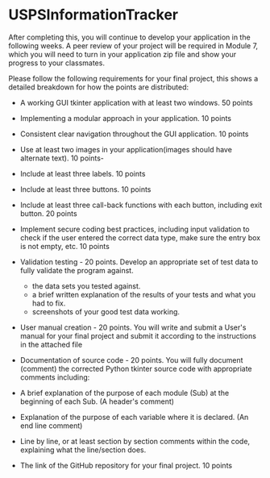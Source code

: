 # USPSInformationTracker

After completing this, you will continue to develop your application in the following weeks. A peer review of your project will be required in Module 7, which you will need to turn in your application zip file and show your progress to your classmates. 

Please follow the following requirements for your final project, this shows a detailed breakdown for how the points are distributed:  

- A working GUI tkinter application with at least two windows.   50 points
  
- Implementing a modular approach in your application. 10 points
  
- Consistent clear navigation throughout the GUI application.   10 points
 
- Use at least two images in your application(images should have alternate text).  10 points-
  
- Include at least three labels. 10 points
  
- Include at least three buttons. 10 points
  
- Include at least three call-back functions with each button, including exit button. 20 points
  
- Implement secure coding best practices, including input validation to check if the user entered the correct data type, make sure the entry box is not empty, etc.   10 points
  
- Validation testing - 20 points.  Develop an appropriate set of test data to fully validate the program against.


  - the data sets you tested against.
  - a brief written explanation of the results of your tests and what you had to fix.
  - screenshots of your good test data working.

- User manual creation - 20 points.  You will write and submit a User's manual for your final project and submit it according to the instructions in the attached file
  
- Documentation of source code - 20 points.  You will fully document (comment) the corrected Python tkinter source code with appropriate comments including:
  
- A brief explanation of the purpose of each module (Sub) at the beginning of each Sub. (A header's comment)
  
- Explanation of the purpose of each variable where it is declared. (An end line comment)

- Line by line, or at least section by section comments within the code, explaining what the line/section does.
  
- The link of the GitHub repository for your final project. 10 points
